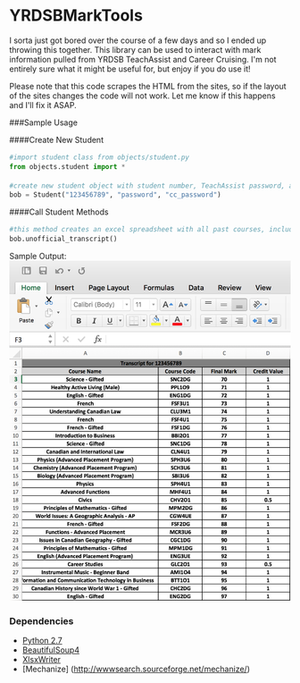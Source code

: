 # YRDSBMarkTools

I sorta just got bored over the course of a few days and so I ended up throwing this together. This library can be used to interact with mark information pulled from YRDSB TeachAssist and Career Cruising. I'm not entirely sure what it might be useful for, but enjoy if you do use it! 

Please note that this code scrapes the HTML from the sites, so if the layout of the sites changes the code will not work. Let me know if this happens and I'll fix it ASAP.

###Sample Usage

####Create New Student
```python
#import student class from objects/student.py
from objects.student import *

#create new student object with student number, TeachAssist password, and Career Cruising password
bob = Student("123456789", "password", "cc_password")
```

####Call Student Methods

```python
#this method creates an excel spreadsheet with all past courses, including marks and credits
bob.unofficial_transcript()
```
Sample Output:
![Sample1](https://github.com/haydengunraj/YRDSBMarkTools/blob/master/samples/Sample1.png?raw=true "Sample1")



### Dependencies

- [Python 2.7](https://www.python.org/downloads/)
- [BeautifulSoup4](http://www.crummy.com/software/BeautifulSoup/)
- [XlsxWriter](http://xlsxwriter.readthedocs.org/)
- [Mechanize] (http://wwwsearch.sourceforge.net/mechanize/)
